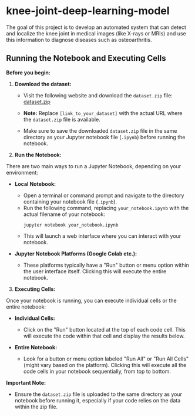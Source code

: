 # knee-joint-deep-learning-model
The goal of this project is to develop an automated system that can detect and localize the knee joint in medical images (like X-rays or MRIs) and use this information to diagnose diseases such as osteoarthritis.
## Running the Notebook and Executing Cells

**Before you begin:**

1. **Download the dataset:**

   * Visit the following website and download the `dataset.zip` file: [dataset.zip](https://eeluedueg-my.sharepoint.com/:u:/g/personal/amohamedessa_eelu_edu_eg/EbQNvm3CprxFmHISjZMxKOEBMTrns3RD7auZM1GBqYEXNA?e=QHQchI)
   * **Note:** Replace `[link_to_your_dataset]` with the actual URL where the `dataset.zip` file is available.

   * Make sure to save the downloaded `dataset.zip` file in the same directory as your Jupyter notebook file (`.ipynb`) before running the notebook.
2. **Run the Notebook:**

There are two main ways to run a Jupyter Notebook, depending on your environment:

* **Local Notebook:**
    * Open a terminal or command prompt and navigate to the directory containing your notebook file (`.ipynb`).
    * Run the following command, replacing `your_notebook.ipynb` with the actual filename of your notebook:
        ```
        jupyter notebook your_notebook.ipynb
        ```
    * This will launch a web interface where you can interact with your notebook.

* **Jupyter Notebook Platforms (Google Colab etc.):**
    * These platforms typically have a "Run" button or menu option within the user interface itself. Clicking this will execute the entire notebook.


3. **Executing Cells:**

Once your notebook is running, you can execute individual cells or the entire notebook:

* **Individual Cells:**
    * Click on the "Run" button located at the top of each code cell. This will execute the code within that cell and display the results below.

* **Entire Notebook:**
    * Look for a button or menu option labeled "Run All" or "Run All Cells" (might vary based on the platform). Clicking this will execute all the code cells in your notebook sequentially, from top to bottom.


**Important Note:**

* Ensure the `dataset.zip` file is uploaded to the same directory as your notebook before running it, especially if your code relies on the data within the zip file.
